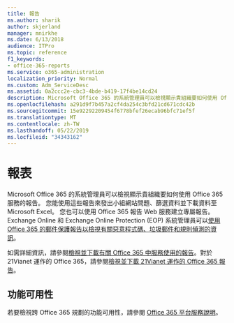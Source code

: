 ```yaml
---
title: 報告
ms.author: sharik
author: skjerland
manager: mnirkhe
ms.date: 6/13/2018
audience: ITPro
ms.topic: reference
f1_keywords:
- office-365-reports
ms.service: o365-administration
localization_priority: Normal
ms.custom: Adm_ServiceDesc
ms.assetid: 0a2ccc2e-cbc3-4bde-b419-17f4be14cd24
description: Microsoft Office 365 的系統管理員可以檢視顯示貴組織要如何使用 Office 365 服務的報告。 您能使用這些報告來發出小組網站問題、篩選資料並下載資料至 Microsoft Excel。 您也可以使用 Office 365 報告 Web 服務建立專屬報告。 Exchange Online 和 Exchange Online Protection (EOP) 系統管理員可以使用 Office 365 的郵件保護報告以檢視有關惡意程式碼、垃圾郵件和規則偵測的資訊。
ms.openlocfilehash: a291d9f7b457a2cf4da254c3bfd21cd671cdc42b
ms.sourcegitcommit: 15e92292209454f6778bfef26ecab96bfc71ef5f
ms.translationtype: MT
ms.contentlocale: zh-TW
ms.lasthandoff: 05/22/2019
ms.locfileid: "34343162"
---
```

# <a name="reports"></a>報表

Microsoft Office 365 的系統管理員可以檢視顯示貴組織要如何使用 Office 365 服務的報告。 您能使用這些報告來發出小組網站問題、篩選資料並下載資料至 Microsoft Excel。 您也可以使用 Office 365 報告 Web 服務建立專屬報告。 Exchange Online 和 Exchange Online Protection (EOP) 系統管理員可以[使用 Office 365 的郵件保護報告以檢視有關惡意程式碼、垃圾郵件和規則偵測的資訊](https://go.microsoft.com/fwlink/p/?LinkId=401102)。
  
如需詳細資訊，請參閱[檢視並下載有關 Office 365 中服務使用的報告](https://go.microsoft.com/fwlink/p/?LinkID=270182)。對於 21Vianet 運作的 Office 365，請參閱[檢視並下載 21Vianet 運作的 Office 365 報告](http://go.microsoft.com/fwlink/?LinkID=733348&amp;clcid=0x409)。
  
## <a name="feature-availability"></a>功能可用性

若要檢視跨 Office 365 規劃的功能可用性，請參閱 [Office 365 平台服務說明](https://technet.microsoft.com/en-us/library/office-365-platform-service-description.aspx)。
  

